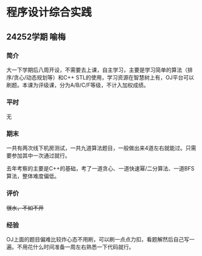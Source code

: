 # 程序设计综合实践

## 24252学期 喻梅

### 简介

大一下学期后八周开设，不需要去上课，自主学习，主要是学习简单的算法（排序/贪心/动态规划等）和C++ STL的使用，学习资源在智慧树上有，OJ平台可以刷题。本课为评级课，分为A/B/C/F等级，不计入加权成绩。

### 平时

无

### 期末

一共有两次线下机房测试，一共九道算法题目，一般做出来4道左右就能过。只需要参加其中一次通过就行。

去年考察的主要是C++的基础，考了一道贪心、一道快速幂/二分算法、一道BFS算法，整体难度偏低。

### 评价

~~很水，不如不开~~

### 经验 

OJ上面的题目偏难比较炸心态不用刷，可以刷一点点力扣，看题解然后自己写一遍。不用花什么时间准备一周左右熟悉一下代码就行。